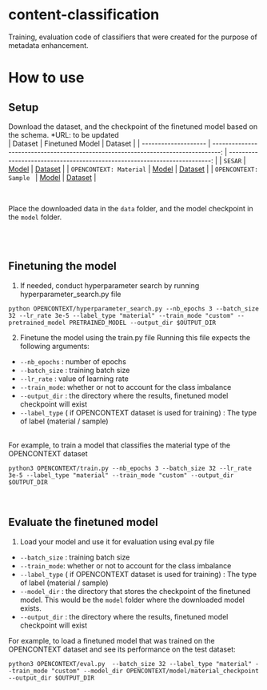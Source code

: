 # content-classification

Training, evaluation code of classifiers that were created for the purpose of metadata enhancement. 

# How to use

## Setup
Download the dataset, and the checkpoint of the finetuned model based on the schema. 
*URL: to be updated 
<br/>
| Dataset                |  Finetuned Model |  Dataset  |
| -------------------- | --------------------------------------------------------------------------------: | ------------------------------------------------------------------------: | 
| `SESAR`  |     [Model]() |     [Dataset]() |
| `OPENCONTEXT: Material`  |     [Model]() |     [Dataset]() |
| `OPENCONTEXT: Sample `  |     [Model]() |     [Dataset]() |


<br/>

Place the downloaded data in the `data` folder, and the model checkpoint in the `model` folder.

<br/>
<br/>

## Finetuning the model
1. If needed, conduct hyperparameter search by running hyperparameter_search.py file <br/>
```
python OPENCONTEXT/hyperparameter_search.py --nb_epochs 3 --batch_size 32 --lr_rate 3e-5 --label_type "material" --train_mode "custom" --pretrained_model PRETRAINED_MODEL --output_dir $OUTPUT_DIR 
```

2. Finetune the model using the train.py file 
Running this file expects the following arguments:
* `--nb_epochs` : number of epochs
* `--batch_size` : training batch size
* `--lr_rate` : value of learning rate
* `--train_mode`: whether or not to account for the class imbalance 
* `--output_dir` : the directory where the results, finetuned model checkpoint will exist
* `--label_type` ( if OPENCONTEXT dataset is used for training) : The type of label  (material / sample)
<br/>
For example, to train a model that classifies the material type of the OPENCONTEXT dataset 

```
python3 OPENCONTEXT/train.py --nb_epochs 3 --batch_size 32 --lr_rate 3e-5 --label_type "material" --train_mode "custom" --output_dir $OUTPUT_DIR 
```

<br/>

## Evaluate the finetuned model 

1. Load your model and use it for evaluation using eval.py file
* `--batch_size` : training batch size
* `--train_mode`: whether or not to account for the class imbalance 
* `--label_type` ( if OPENCONTEXT dataset is used for training) : The type of label  (material / sample)
* `--model_dir` : the directory that stores the checkpoint of the finetuned model. This would be the `model` folder where the downloaded model exists.
* `--output_dir` : the directory where the results, finetuned model checkpoint will exist

For example, to load a finetuned model that was trained on the OPENCONTEXT dataset and see its performance on the test dataset: 
```
python3 OPENCONTEXT/eval.py  --batch_size 32 --label_type "material" --train_mode "custom" --model_dir OPENCONTEXT/model/material_checkpoint --output_dir $OUTPUT_DIR 
```